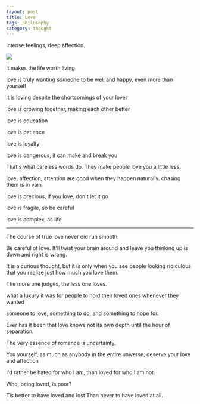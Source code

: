 ```yaml
---
layout: post
title: Love
tags: philosophy 
category: thought
---
```


intense feelings, deep affection. 


<img src="https://images.fineartamerica.com/images/artworkimages/mediumlarge/1/romeo-and-juliet-from-children-s-stories-from-shakespeare-by-edith-nesbit-1858-john-h-f-bacon.jpg" />


it makes the life worth living 

love is truly wanting someone to be well and happy, even more than yourself 

it is loving despite the shortcomings of your lover

love is growing together, making each other better

love is education

love is patience

love is loyalty

love is dangerous, it can make and break you 

That's what careless words do. They make people love you a little less.

love, affection, attention are good when they happen naturally. chasing them is in vain

love is precious, if you love, don't let it go

love is fragile, so be careful 

love is complex, as life 

---
The course of true love never did run smooth.

Be careful of love. It'll twist your brain around and leave you thinking up is down and right is wrong.

It is a curious thought, but it is only when you see people looking ridiculous that you realize just how much you love them.

The more one judges, the less one loves.

what a luxury it was for people to hold their loved ones whenever they wanted

someone to love, something to do, and something to hope for.


Ever has it been that love knows not its own depth until the hour of separation.

The very essence of romance is uncertainty.

You yourself, as much as anybody in the entire universe, deserve your love and affection

I'd rather be hated for who I am, than loved for who I am not.

Who, being loved, is poor?

Tis better to have loved and lost
Than never to have loved at all.

